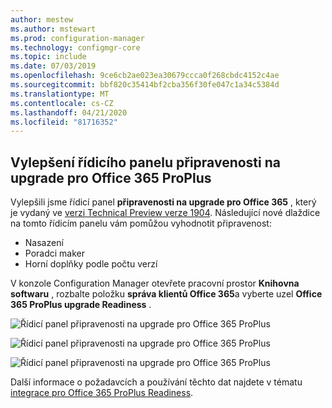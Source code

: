 ```yaml
---
author: mestew
ms.author: mstewart
ms.prod: configuration-manager
ms.technology: configmgr-core
ms.topic: include
ms.date: 07/03/2019
ms.openlocfilehash: 9ce6cb2ae023ea30679ccca0f268cbdc4152c4ae
ms.sourcegitcommit: bbf820c35414bf2cba356f30fe047c1a34c5384d
ms.translationtype: MT
ms.contentlocale: cs-CZ
ms.lasthandoff: 04/21/2020
ms.locfileid: "81716352"
---
```

## <a name="improvements-to-office-365-proplus-upgrade-readiness-dashboard"></a>Vylepšení řídicího panelu připravenosti na upgrade pro Office 365 ProPlus
<!--4021125-->


Vylepšili jsme řídicí panel **připravenosti na upgrade pro Office 365** , který je vydaný ve [verzi Technical Preview verze 1904](../../technical-preview-1904.md#bkmk_o365). Následující nové dlaždice na tomto řídicím panelu vám pomůžou vyhodnotit připravenost:

- Nasazení
- Poradci maker
- Horní doplňky podle počtu verzí

V konzole Configuration Manager otevřete pracovní prostor **Knihovna softwaru** , rozbalte položku **správa klientů Office 365**a vyberte uzel **Office 365 ProPlus upgrade Readiness** .

![Řídicí panel připravenosti na upgrade pro Office 365 ProPlus](../../media/4021125-office-365-upgrade-readiness-dashboard.png)

![Řídicí panel připravenosti na upgrade pro Office 365 ProPlus](../../media/4021125-office-365-to-add-ins.png)

![Řídicí panel připravenosti na upgrade pro Office 365 ProPlus](../../media/4021125-office-365-macro-advisories.png)

Další informace o požadavcích a používání těchto dat najdete v tématu [integrace pro Office 365 ProPlus Readiness](https://docs.microsoft.com/sccm/sum/deploy-use/office-365-dashboard#bkmk_o365_readiness).
